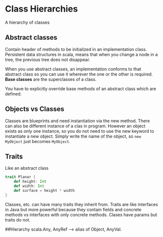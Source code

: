 # Class Hierarchies

A hierarchy of classes

## Abstract classes
Contain header of methods to be initialized in an implementation class. Persistent data structures in scala, means that when you change a node in a tree, the previous tree does not disappear.

When you use abstract classes, an implementation conforms to that abstract class so you can use it wherever the one or the other is required. **Base classes** are the superclasses of a class. 

You have to explicitly override base methods of an abstract class which are defined.

## Objects vs Classes
Classes are blueprints and need instantiation via the new method. There can also be different instance of a clas in program. However an object exists as only one instance, so you do not need to use the new keyword to instantiate a new object. Simply write the name of the object, so `new MyObject` just becomes `MyObject`.

## Traits
Like an abstract class
```scala
trait Planar {
    def height: Int
    def width: Int
    def surface = height * width
}
```
Classes, etc. can have many traits they inherit from. Traits are like interfaces in Java but more powerful because they contain fields and concrete methods vs interfaces with only concrete methods. Clases have params but traits do not.

##Hierarchy
scala.Any, AnyRef --> alias of Object, AnyVal. 
